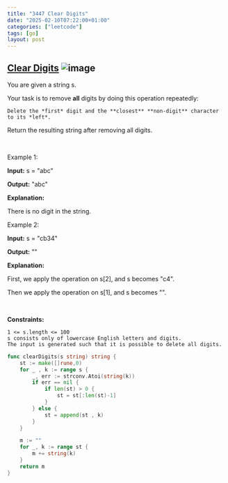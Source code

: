 ```yaml
---
title: "3447 Clear Digits"
date: "2025-02-10T07:22:00+01:00"
categories: ["leetcode"]
tags: [go]
layout: post
---
```


## [Clear Digits](https://leetcode.com/problems/clear-digits) ![image](https://img.shields.io/badge/Difficulty-Easy-brightgreen)

You are given a string s.

Your task is to remove **all** digits by doing this operation repeatedly:

	Delete the *first* digit and the **closest** **non-digit** character to its *left*.

Return the resulting string after removing all digits.

 

Example 1:

**Input:** s = "abc"

**Output:** "abc"

**Explanation:**

There is no digit in the string.

Example 2:

**Input:** s = "cb34"

**Output:** ""

**Explanation:**

First, we apply the operation on s[2], and s becomes "c4".

Then we apply the operation on s[1], and s becomes "".

 

**Constraints:**

	1 <= s.length <= 100
	s consists only of lowercase English letters and digits.
	The input is generated such that it is possible to delete all digits.

```go
func clearDigits(s string) string {
    st := make([]rune,0)
    for _ , k := range s {
        _, err := strconv.Atoi(string(k))
        if err == nil {
            if len(st) > 0 {
                st = st[:len(st)-1]
            }
        } else {
            st = append(st , k)
        }
    }

    m := ""
    for _, k := range st {
        m += string(k)
    }
    return m
}
```